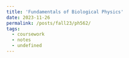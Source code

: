 ```yaml
---
title: 'Fundamentals of Biological Physics'
date: 2023-11-26
permalink: /posts/fall23/ph562/
tags:
  - coursework
  - notes
  - undefined
---
```


